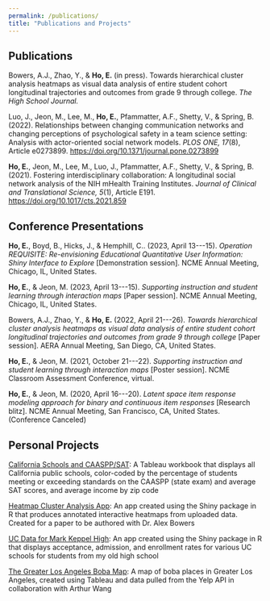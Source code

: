 ```yaml
---
permalink: /publications/
title: "Publications and Projects"
---
```

## Publications

Bowers, A.J., Zhao, Y., & **Ho, E.** (in press). Towards hierarchical cluster analysis heatmaps as visual data analysis of entire
student cohort longitudinal trajectories and outcomes from grade 9 through college. *The High School Journal.*


Luo, J., Jeon, M., Lee, M., **Ho, E.**, Pfammatter, A.F., Shetty, V., & Spring, B. (2022). Relationships between changing communication networks and changing perceptions of psychological safety in a team science setting: Analysis with actor-oriented social network models. *PLOS ONE, 17*(8), Article e0273899. <https://doi.org/10.1371/journal.pone.0273899>



**Ho, E.**, Jeon, M., Lee, M., Luo, J., Pfammatter, A.F., Shetty, V., & Spring, B. (2021). Fostering interdisciplinary collaboration: A longitudinal social network analysis of the NIH mHealth Training Institutes. *Journal of Clinical and Translational Science, 5*(1), Article E191.  <https://doi.org/10.1017/cts.2021.859>


## Conference Presentations
**Ho, E.**, Boyd, B., Hicks, J., & Hemphill, C.. (2023, April 13---15). *Operation REQUISITE: Re-envisioning Educational Quantitative User Information: Shiny Interface to Explore* [Demonstration session]. NCME Annual Meeting, Chicago, IL, United States. 

**Ho, E.**, & Jeon, M. (2023, April 13---15). *Supporting instruction and student learning through interaction maps* [Paper session]. NCME Annual Meeting, Chicago, IL, United States. 

Bowers, A.J., Zhao, Y., & **Ho, E.** (2022, April 21---26). *Towards hierarchical cluster analysis heatmaps as visual data analysis of entire student cohort longitudinal trajectories and outcomes from grade 9 through college* [Paper session]. AERA Annual Meeting, San Diego, CA, United States. 

**Ho, E.**, & Jeon, M. (2021, October 21---22). *Supporting instruction and student learning through interaction maps* [Poster session]. NCME Classroom Assessment Conference, virtual. 

**Ho, E.**, & Jeon, M. (2020, April 16---20). *Latent space item response modeling approach for binary and continuous item responses* [Research blitz]. NCME Annual Meeting, San Francisco, CA, United States. (Conference Canceled)

## Personal Projects
[California Schools and CAASPP/SAT](https://public.tableau.com/profile/eric.ho5166#!/vizhome/CASchools/SATOverall): A Tableau workbook that displays all California public schools, color-coded by the percentage of
students meeting or exceeding standards on the CAASPP (state exam) and average SAT scores, and average income by zip code

[Heatmap Cluster Analysis App](https://ohrice.shinyapps.io/Heatmap/): An app created using the Shiny package in R that produces annotated interactive heatmaps from uploaded
data. Created for a paper to be authored with Dr. Alex Bowers

[UC Data for Mark Keppel High](https://ohrice.shinyapps.io/MKHS_UC_Shiny/): An app created using the Shiny package in R that displays acceptance, admission, and enrollment rates for
various UC schools for students from my old high school

[The Greater Los Angeles Boba Map](https://public.tableau.com/profile/arthur.wang2564#!/vizhome/bobadata2/Dashboard1): A map of boba places in Greater Los Angeles, created using Tableau and data pulled from the Yelp API in collaboration with Arthur Wang
